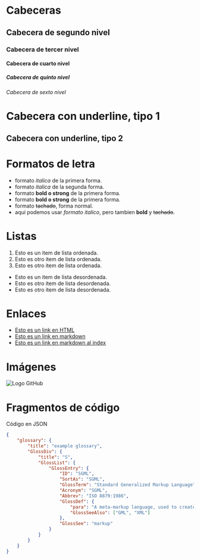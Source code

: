 # Cabeceras
## Cabecera de segundo nivel
### Cabecera de tercer nivel 
#### Cabecera de cuarto nivel 
##### Cabecera de quinto nivel 
###### Cabecera de sexto nivel 

Cabecera con underline, tipo 1
===========

Cabecera con underline, tipo 2
----------- 

# Formatos de letra
- formato *italica* de la primera forma.
- formato _italica_ de la segunda forma.
- formato **bold o strong** de la primera forma.
- formato __bold o strong__ de la primera forma.
- formato ~~tachado~~, forma normal.
- aqui podemos usar *formato italico*, pero tambien **bold** y ~~tachado~~.

# Listas
1. Esto es un item de lista ordenada.
2. Esto es otro item de lista ordenada.
3. Esto es otro item de lista ordenada.

- Esto es un item de lista desordenada.
- Esto es otro item de lista desordenada.
- Esto es otro item de lista desordenada.

# Enlaces
- <a href="http://www.google.com">Esto es un link en HTML</a>
- [Esto es un link en markdown](http://www.google.com)
- [Esto es un link en markdown al index](index.html)

# Imágenes
![Logo GitHub](https://i.pinimg.com/originals/30/b1/50/30b150cd489202db131009ac9540cec0.png)

# Fragmentos de código
Código en JSON
```JSON
{
    "glossary": {
        "title": "example glossary",
		"GlossDiv": {
            "title": "S",
			"GlossList": {
                "GlossEntry": {
                    "ID": "SGML",
					"SortAs": "SGML",
					"GlossTerm": "Standard Generalized Markup Language",
					"Acronym": "SGML",
					"Abbrev": "ISO 8879:1986",
					"GlossDef": {
                        "para": "A meta-markup language, used to create markup languages such as DocBook.",
						"GlossSeeAlso": ["GML", "XML"]
                    },
					"GlossSee": "markup"
                }
            }
        }
    }
}
```
